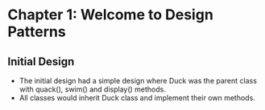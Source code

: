 # Chapter 1: Welcome to Design Patterns

## Initial Design
* The initial design had a simple design where Duck was the parent class with quack(), swim() and display() methods.
* All classes would inherit Duck class and implement their own methods.
